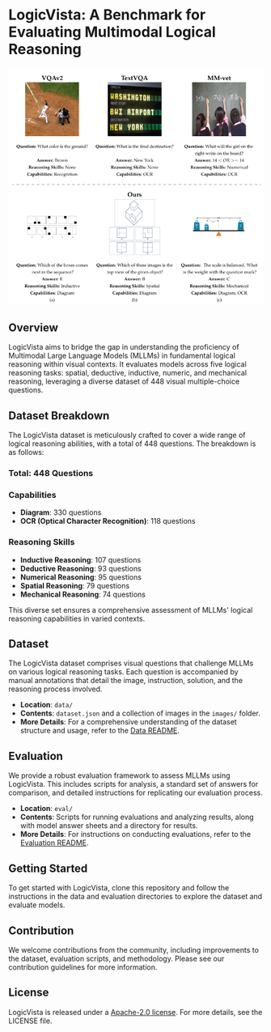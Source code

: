 # LogicVista: A Benchmark for Evaluating Multimodal Logical Reasoning

![LogicVista](./assets/schema.png)

## Overview
LogicVista aims to bridge the gap in understanding the proficiency of Multimodal Large Language Models (MLLMs) in fundamental logical reasoning within visual contexts. It evaluates models across five logical reasoning tasks: spatial, deductive, inductive, numeric, and mechanical reasoning, leveraging a diverse dataset of 448 visual multiple-choice questions.

## Dataset Breakdown
The LogicVista dataset is meticulously crafted to cover a wide range of logical reasoning abilities, with a total of 448 questions. The breakdown is as follows:

### Total: 448 Questions

### Capabilities
- **Diagram**: 330 questions
- **OCR (Optical Character Recognition)**: 118 questions

### Reasoning Skills
- **Inductive Reasoning**: 107 questions
- **Deductive Reasoning**: 93 questions
- **Numerical Reasoning**: 95 questions
- **Spatial Reasoning**: 79 questions
- **Mechanical Reasoning**: 74 questions

This diverse set ensures a comprehensive assessment of MLLMs' logical reasoning capabilities in varied contexts.

## Dataset
The LogicVista dataset comprises visual questions that challenge MLLMs on various logical reasoning tasks. Each question is accompanied by manual annotations that detail the image, instruction, solution, and the reasoning process involved.
- **Location**: `data/`
- **Contents**: `dataset.json` and a collection of images in the `images/` folder.
- **More Details**: For a comprehensive understanding of the dataset structure and usage, refer to the [Data README](data/README.md).

## Evaluation
We provide a robust evaluation framework to assess MLLMs using LogicVista. This includes scripts for analysis, a standard set of answers for comparison, and detailed instructions for replicating our evaluation process.
- **Location**: `eval/`
- **Contents**: Scripts for running evaluations and analyzing results, along with model answer sheets and a directory for results.
- **More Details**: For instructions on conducting evaluations, refer to the [Evaluation README](eval/README.md).

## Getting Started
To get started with LogicVista, clone this repository and follow the instructions in the data and evaluation directories to explore the dataset and evaluate models.

## Contribution
We welcome contributions from the community, including improvements to the dataset, evaluation scripts, and methodology. Please see our contribution guidelines for more information.

## License
LogicVista is released under a [Apache-2.0 license](LICENSE). For more details, see the LICENSE file.
